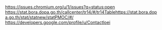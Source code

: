 https://issues.chromium.org/u/1/issues?q=status:open
https://stat.bora.dopa.go.th/callcenter/tr14/#/tr14Tablehttps://stat.bora.dopa.go.th/stat/statnew/statPMOC/#/
https://developers.google.com/profile/u/Contactloei
